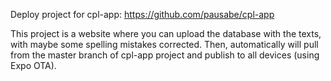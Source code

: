 Deploy project for cpl-app: https://github.com/pausabe/cpl-app

This project is a website where you can upload the database with the texts, with maybe some spelling mistakes corrected.
Then, automatically will pull from the master branch of cpl-app project and publish to all devices (using Expo OTA).
